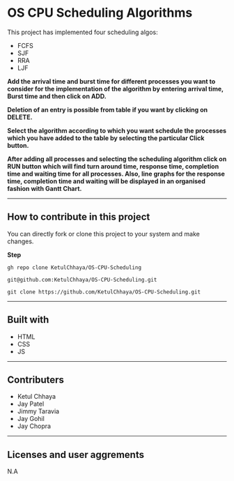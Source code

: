 # OS CPU Scheduling Algorithms

This project has implemented four scheduling algos:
- FCFS
- SJF
- RRA
- LJF

**Add the arrival time and burst time for different processes you want to consider for the implementation of the algorithm by entering arrival time, Burst time and then click on ADD.**

**Deletion of an entry is possible from table if you want by clicking on DELETE.**

**Select the algorithm according to which you want schedule the processes which you have added to the table by selecting the particular Click button.**

**After adding all processes and selecting the scheduling algorithm click on RUN button which will find turn around time, response time, completion time and waiting time for all processes. Also, line graphs for the response time, completion time and waiting will be displayed in an organised fashion with Gantt Chart.**


---

## How to contribute in this project
You can directly fork or clone this project to your system and make changes.

**Step**
```shell
gh repo clone KetulChhaya/OS-CPU-Scheduling
```

```shell
git@github.com:KetulChhaya/OS-CPU-Scheduling.git
```

```shell
git clone https://github.com/KetulChhaya/OS-CPU-Scheduling.git
```

---

## Built with
- HTML
- CSS
- JS

---

## Contributers
- Ketul Chhaya 
- Jay Patel
- Jimmy Taravia
- Jay Gohil
- Jay Chopra

--- 

## Licenses and user aggrements
N.A




